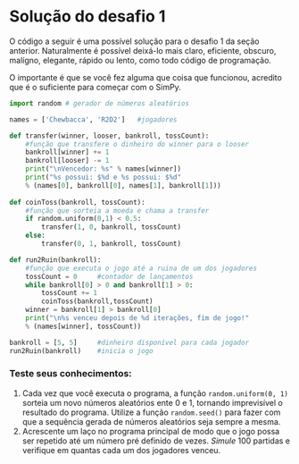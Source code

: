 # Solução do desafio 1

O código a seguir é uma possível solução para o desafio 1 da seção anterior. Naturalmente é possível deixá-lo mais claro, eficiente, obscuro, malígno, elegante, rápido ou lento, como todo código de programação.

O importante é que se você fez alguma que coisa que funcionou, acredito que é o suficiente para começar com o SimPy.

```python
import random # gerador de números aleatórios

names = ['Chewbacca', 'R2D2']   #jogadores

def transfer(winner, looser, bankroll, tossCount):
    #função que transfere o dinheiro do winner para o looser 
    bankroll[winner] += 1
    bankroll[looser] -= 1
    print("\nVencedor: %s" % names[winner])
    print("%s possui: $%d e %s possui: $%d" 
    % (names[0], bankroll[0], names[1], bankroll[1]))
    
def coinToss(bankroll, tossCount):
    #função que sorteia a moeda e chama a transfer
    if random.uniform(0,1) < 0.5:
        transfer(1, 0, bankroll, tossCount)
    else:
        transfer(0, 1, bankroll, tossCount)

def run2Ruin(bankroll):
    #função que executa o jogo até a ruina de um dos jogadores
    tossCount = 0     #contador de lançamentos
    while bankroll[0] > 0 and bankroll[1] > 0:
        tossCount += 1
        coinToss(bankroll,tossCount)
    winner = bankroll[1] > bankroll[0]
    print("\n%s venceu depois de %d iterações, fim de jogo!" 
    % (names[winner], tossCount))

bankroll = [5, 5]     #dinheiro disponível para cada jogador
run2Ruin(bankroll)    #inicia o jogo
```

### Teste seus conhecimentos:
1. Cada vez que você executa o programa, a função `random.uniform(0, 1)` sorteia um novo números aleatórios ente 0 e 1, tornando imprevisível o resultado do programa. Utilize a função `random.seed()` para fazer com que a sequência gerada de números aleatórios seja sempre a mesma.
2. Acrescente um laço no programa principal de modo que o jogo possa ser repetido até um número pré definido de vezes. *Simule* 100 partidas e verifique em quantas cada um dos jogadores venceu. 